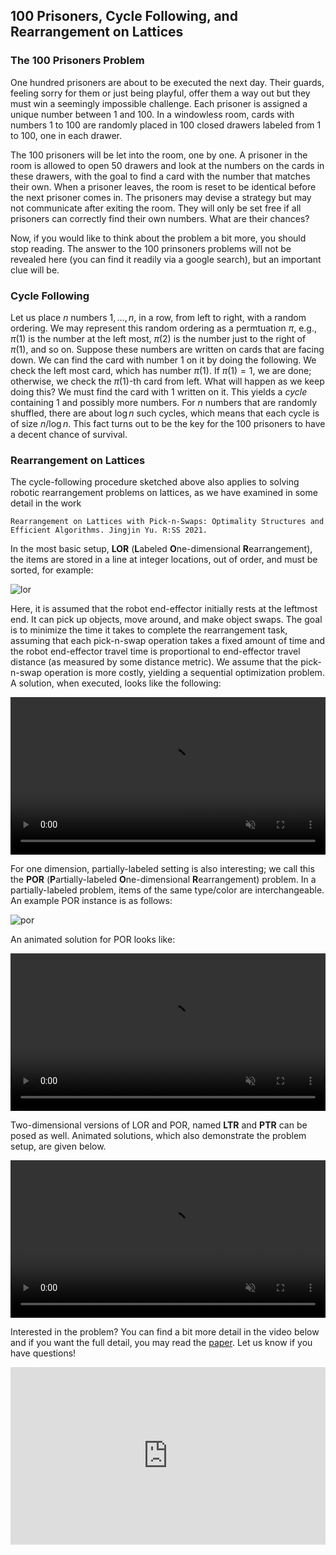 ## 100 Prisoners, Cycle Following, and Rearrangement on Lattices 

### The 100 Prisoners Problem 
One hundred prisoners are about to be executed the next day. Their guards, feeling sorry for them
or just being playful, offer them a way out but they must win a seemingly impossible challenge. 
Each prisoner is assigned a unique number between 1 and 100. In a windowless room, cards with 
numbers 1 to 100 are randomly placed in 100 closed drawers labeled from 1 to 100, one in each drawer. 

The 100 prisoners will be let into the room, one by one. A prisoner in the room is allowed to open 
50 drawers and look at the numbers on the cards in these drawers, with the goal to find a card with 
the number that matches their own. When a prisoner leaves, the room is reset to be identical before
the next prisoner comes in. The prisoners may devise a strategy but may not communicate after exiting 
the room. They will only be set free if all prisoners can correctly find their own numbers. What are 
their chances? 

Now, if you would like to think about the problem a bit more, you should stop reading. The answer to 
the 100 prinsoners problems will not be revealed here (you can find it readily via a google search), 
but an important clue will be.

### Cycle Following 

Let us place $n$ numbers $1, \ldots, n$, in a row, from left to right, with a random ordering. We may 
represent this random ordering as a permtuation $\pi$, e.g., $\pi(1)$ is the number at the left most,
$\pi(2)$ is the number just to the right of $\pi(1)$, and so on. Suppose these numbers are written on 
cards that are facing down. We can find the card with number $1$ on it by doing the following. We 
check the left most card, which has number $\pi(1)$. If $\pi(1) = 1$, we are done; otherwise, we check
the $\pi(1)$-th card from left. What will happen as we keep doing this? We must find the card with $1$ 
written on it. This yields a _cycle_ containing $1$ and possibly more numbers. For $n$ numbers that are 
randomly shuffled, there are about $\log n$ such cycles, which means that each cycle is of size 
$n/\log n$. This fact turns out to be the key for the 100 prisoners to have a decent chance of 
survival. 

### Rearrangement on Lattices

The cycle-following procedure sketched above also applies to solving robotic rearrangement problems on 
lattices, as we have examined in some detail in the work

```
Rearrangement on Lattices with Pick-n-Swaps: Optimality Structures and 
Efficient Algorithms. Jingjin Yu. R:SS 2021. 
```

In the most basic setup, **LOR** (**L**abeled **O**ne-dimensional **R**earrangement), the items are stored 
in a line at integer locations, out of order, and must be sorted, for example:

![lor](https://user-images.githubusercontent.com/23622170/120925830-6ec2d600-c6a8-11eb-922a-9e461c318255.png)



Here, it is assumed that the robot end-effector initially rests at the leftmost end. It can pick up objects, 
move around, and make object swaps. The goal is to minimize the time it takes to complete the rearrangement 
task, assuming that each pick-n-swap operation takes a fixed amount of time and the robot end-effector travel 
time is proportional to end-effector travel distance (as measured by some distance metric). We assume that 
the pick-n-swap operation is more costly, yielding a sequential optimization problem. A solution, when 
executed, looks like the following: 

 <video width="100%" src="https://user-images.githubusercontent.com/23622170/120925809-518e0780-c6a8-11eb-9931-5f97f4c119ca.mp4" data-canonical-src="https://user-images.githubusercontent.com/23622170/120925809-518e0780-c6a8-11eb-9931-5f97f4c119ca.mp4" controls="controls" muted="muted" class="d-block rounded-bottom-2 width-fit" style="max-height:640px;">
</video>


For one dimension, partially-labeled setting is also interesting; we call this the **POR** (**P**artially-labeled **O**ne-dimensional **R**earrangement) problem. In a partially-labeled problem, items of the same type/color are interchangeable. An example POR instance is as follows: 

![por](https://user-images.githubusercontent.com/23622170/120927745-f2cc8c00-c6af-11eb-8a20-a74d3e217e80.png)

An animated solution for POR looks like:

<video width="100%" src="https://user-images.githubusercontent.com/23622170/120927857-55be2300-c6b0-11eb-99ad-65a574035edf.mp4" data-canonical-src="https://user-images.githubusercontent.com/23622170/120927857-55be2300-c6b0-11eb-99ad-65a574035edf.mp4" controls="controls" muted="muted" class="d-block rounded-bottom-2 width-fit" style="max-height:640px;">
</video>
  
Two-dimensional versions of LOR and POR, named **LTR** and **PTR** can be posed as well. Animated solutions, which also demonstrate the problem setup, are given below. 

<video width="100%" src="https://user-images.githubusercontent.com/23622170/120928336-4213bc00-c6b2-11eb-8f30-cc0ef23b4981.mp4" data-canonical-src="https://user-images.githubusercontent.com/23622170/120928336-4213bc00-c6b2-11eb-8f30-cc0ef23b4981.mp4" controls="controls" muted="muted" class="d-block rounded-bottom-2 width-fit" style="max-height:640px;">
</video>

Interested in the problem? You can find a bit more detail in the video below and if you want the full detail, you may read the [paper](https://arxiv.org/abs/2105.05366). Let us know if you have questions! 

<center>
  <div style="position:relative;padding-bottom:56.25%;">
  <iframe style="width:100%;height:100%;position:absolute;left:0px;top:0px;" frameborder="0" width="100%" height="100%" allowfullscreen="" src="https://www.youtube.com/embed/hbD-cumF_H4"></iframe>
  </div>
</center>
